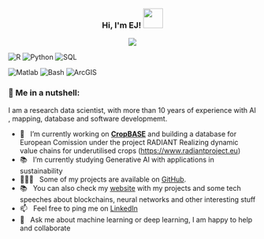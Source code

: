 <h3 align="center">
  Hi, I'm EJ!
  <img src="https://media.giphy.com/media/hvRJCLFzcasrR4ia7z/giphy.gif" width="40">
</h3>

<p align="center"> 
    <img src="https://readme-typing-svg.herokuapp.com?color=%230A05FF&size=25&center=true&vCenter=true&lines=Geospatial+Data+Scientist;AI+For+Sustainability;Always+learning+new+things">
</p>

![R](https://img.shields.io/badge/R-Expert-yellow)
![Python](https://img.shields.io/badge/Python-Expert-red)
![SQL](https://img.shields.io/badge/SQL-Expert-orange)
<!--![Java](https://img.shields.io/badge/Java-Intermediate-green)-->
![Matlab](https://img.shields.io/badge/Matlab-Basic-brown)
![Bash](https://img.shields.io/badge/Bash-Intermediate-blue)
![ArcGIS](https://img.shields.io/badge/ArcGIS-Expert-blue)

### 🧐 Me in a nutshell:

I am a research data scientist, with more than 10 years of experience with AI , mapping, database and software developmemt. 

<!--<img align="right" alt="GIF" src="https://user-images.githubusercontent.com/29163695/138174917-a9ec8b4e-0658-41e9-8ec1-fb4e744f4fe0.gif" width="400px"/>-->

- 🌱 &nbsp; I’m currently working on [**CropBASE**](http://cropbase.co.uk) and building a database for European Comission under the project RADIANT Realizing dynamic value chains for underutilised crops (https://www.radiantproject.eu)
- 📚 &nbsp; I’m currently studying Generative AI with applications in sustainability 
- 👨🏻‍💻 &nbsp; Some of my projects are available on [GitHub](https://github.com/geoej/geoej?tab=repositories). 
- 📚 &nbsp; You can also check my [website](https://geoej.github.io/)  with my projects and some tech speeches about blockchains, neural networks and other interesting stuff
- 📫 &nbsp; Feel free to ping me on [LinkedIn](https://www.linkedin.com/in/geoej)
- 💬 &nbsp; Ask me about machine learning or deep learning, I am happy to help and collaborate

<p align="center">
    <img title="" alt="" src="https://github-readme-stats.vercel.app/api/top-langs/?username=geoej&layout=compact&theme=react&border=61dafb&hide_border=true"/>
</p>
